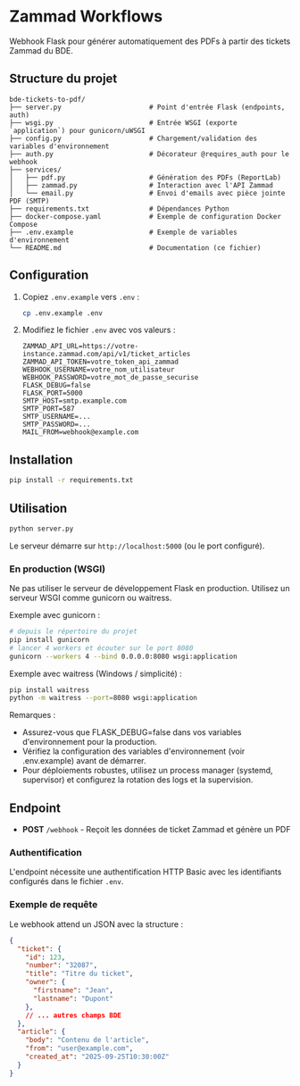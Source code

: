 # Zammad Workflows

Webhook Flask pour générer automatiquement des PDFs à partir des tickets Zammad du BDE.

## Structure du projet

```
bde-tickets-to-pdf/
├── server.py                      # Point d'entrée Flask (endpoints, auth)
├── wsgi.py                        # Entrée WSGI (exporte `application`) pour gunicorn/uWSGI
├── config.py                      # Chargement/validation des variables d'environnement
├── auth.py                        # Décorateur @requires_auth pour le webhook
├── services/
│   ├── pdf.py                     # Génération des PDFs (ReportLab)
│   ├── zammad.py                  # Interaction avec l'API Zammad
│   └── email.py                   # Envoi d'emails avec pièce jointe PDF (SMTP)
├── requirements.txt               # Dépendances Python
├── docker-compose.yaml            # Exemple de configuration Docker Compose
├── .env.example                   # Exemple de variables d'environnement
└── README.md                      # Documentation (ce fichier)
```

## Configuration

1. Copiez `.env.example` vers `.env` :
   ```bash
   cp .env.example .env
   ```

2. Modifiez le fichier `.env` avec vos valeurs :
   ```env
   ZAMMAD_API_URL=https://votre-instance.zammad.com/api/v1/ticket_articles
   ZAMMAD_API_TOKEN=votre_token_api_zammad
   WEBHOOK_USERNAME=votre_nom_utilisateur
   WEBHOOK_PASSWORD=votre_mot_de_passe_securise
   FLASK_DEBUG=false
   FLASK_PORT=5000
   SMTP_HOST=smtp.example.com
   SMTP_PORT=587
   SMTP_USERNAME=...
   SMTP_PASSWORD=...
   MAIL_FROM=webhook@example.com
   ```

## Installation

```bash
pip install -r requirements.txt
```

## Utilisation

```bash
python server.py
```

Le serveur démarre sur `http://localhost:5000` (ou le port configuré).

### En production (WSGI)

Ne pas utiliser le serveur de développement Flask en production. Utilisez un serveur WSGI comme gunicorn ou waitress.

Exemple avec gunicorn :

```bash
# depuis le répertoire du projet
pip install gunicorn
# lancer 4 workers et écouter sur le port 8080
gunicorn --workers 4 --bind 0.0.0.0:8080 wsgi:application
```

Exemple avec waitress (Windows / simplicité) :

```bash
pip install waitress
python -m waitress --port=8080 wsgi:application
```

Remarques :
- Assurez-vous que FLASK_DEBUG=false dans vos variables d'environnement pour la production.
- Vérifiez la configuration des variables d'environnement (voir .env.example) avant de démarrer.
- Pour déploiements robustes, utilisez un process manager (systemd, supervisor) et configurez la rotation des logs et la supervision.

## Endpoint

- **POST** `/webhook` - Reçoit les données de ticket Zammad et génère un PDF

### Authentification

L'endpoint nécessite une authentification HTTP Basic avec les identifiants configurés dans le fichier `.env`.

### Exemple de requête

Le webhook attend un JSON avec la structure :
```json
{
  "ticket": {
    "id": 123,
    "number": "32087",
    "title": "Titre du ticket",
    "owner": {
      "firstname": "Jean",
      "lastname": "Dupont"
    },
    // ... autres champs BDE
  },
  "article": {
    "body": "Contenu de l'article",
    "from": "user@example.com",
    "created_at": "2025-09-25T10:30:00Z"
  }
}
```
